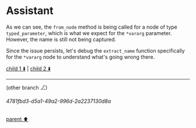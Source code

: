 # Assistant

As we can see, the `from_node` method is being called for a node of type `typed_parameter`, which is what we expect for the `*vararg` parameter. However, the name is still not being captured.

Since the issue persists, let's debug the `extract_name` function specifically for the `*vararg` node to understand what's going wrong there.

[child 1 ⬇️](#4781fbd3-d5a1-49a2-996d-2a2237130d8a) | [child 2 ⬇️](#aaa2993a-f7d3-40b4-9bd0-b7c2885e48a1)

---

(other branch ⎇)
###### 4781fbd3-d5a1-49a2-996d-2a2237130d8a
[parent ⬆️](#b373b8fe-e85a-42b2-86c4-c7c212d597e7)
